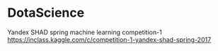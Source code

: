 # DotaScience
Yandex SHAD spring machine learning competition-1
https://inclass.kaggle.com/c/competition-1-yandex-shad-spring-2017
